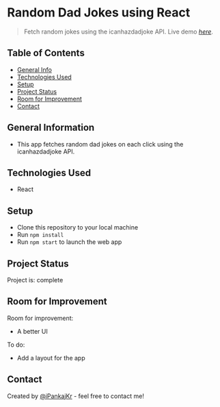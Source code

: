 # Random Dad Jokes using React
> Fetch random jokes using the icanhazdadjoke API.
> Live demo [_here_](https://shmd4.csb.app/). 

## Table of Contents
* [General Info](#general-information)
* [Technologies Used](#technologies-used)
* [Setup](#setup)
* [Project Status](#project-status)
* [Room for Improvement](#room-for-improvement)
* [Contact](#contact)


## General Information
- This app fetches random dad jokes on each click using the icanhazdadjoke API. 


## Technologies Used
- React


## Setup
- Clone this repository to your local machine
- Run `npm install`
- Run `npm start` to launch the web app


## Project Status
Project is: complete


## Room for Improvement

Room for improvement:
- A better UI

To do:
- Add a layout for the app


## Contact
Created by [@iPankajKr](https://github.com/iPankajKr) - feel free to contact me!

